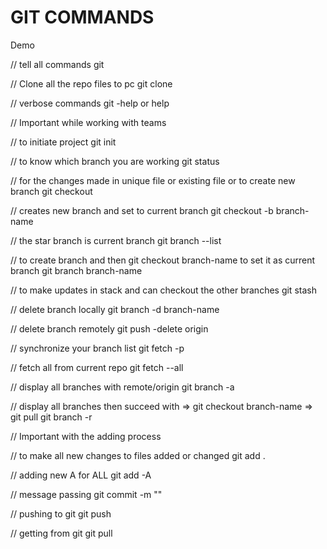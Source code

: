 # GIT COMMANDS
Demo

// tell all commands
git

// Clone all the repo files to pc
git clone 

// verbose commands
git -help or help  

// Important while working with teams

// to initiate project
git init 

// to know which branch you are working
git status 

// for the changes made in unique file or existing file or to create new branch
git checkout 

// creates new branch and set to current branch
git checkout -b branch-name

// the star branch is current branch
git branch --list 

// to create branch and then git checkout branch-name to set it as current branch
git branch branch-name

// to make updates in stack and can checkout the other branches
git stash 

// delete branch locally
git branch -d branch-name 

// delete branch remotely
git push -delete origin <remote-dir> 
  
//  synchronize your branch list
git fetch -p 

// fetch all from current repo
git fetch --all 

// display all branches with remote/origin
git branch -a 

// display all branches then succeed with => git checkout branch-name => git pull
git branch -r

// Important with the adding process

// to make all new changes to files added or changed
git add .  

// adding new A for ALL
git add -A  

// message passing
git commit -m "" 

// pushing to git
git push  

// getting from git
git pull  
